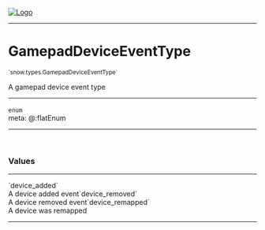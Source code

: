 
[![Logo](../../../images/logo.png)](../../../api/index.html)

---



<h1>GamepadDeviceEventType</h1>
<small>`snow.types.GamepadDeviceEventType`</small>

A gamepad device event type

---

`enum`
<span class="meta">
<br/>meta: @:flatEnum
</span>


---

&nbsp;
&nbsp;

<h3>Values</h3> <hr/><span class="member signature apipage">`device_added`<br/> </span>
        <span class="small_desc_flat">A device added event</span><span class="member signature apipage">`device_removed`<br/> </span>
        <span class="small_desc_flat">A device removed event</span><span class="member signature apipage">`device_remapped`<br/> </span>
        <span class="small_desc_flat">A device was remapped</span>







---

&nbsp;
&nbsp;
&nbsp;
&nbsp;